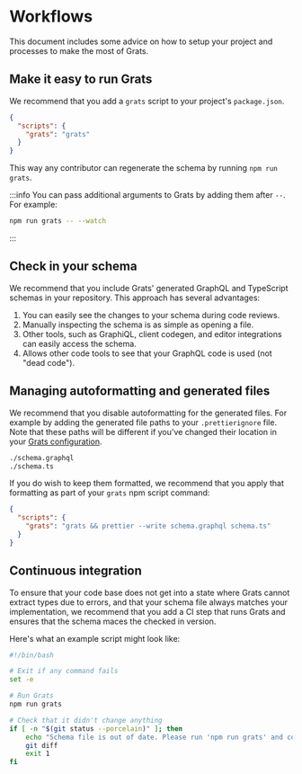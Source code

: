 # Workflows

This document includes some advice on how to setup your project and processes to
make the most of Grats.

## Make it easy to run Grats

We recommend that you add a `grats` script to your project's `package.json`.

```json
{
  "scripts": {
    "grats": "grats"
  }
}
```

This way any contributor can regenerate the schema by running `npm run grats`.

:::info
You can pass additional arguments to Grats by adding them after `--`. For example:

```bash
npm run grats -- --watch
```

:::

## Check in your schema

We recommend that you include Grats' generated GraphQL and TypeScript schemas in
your repository. This approach has several advantages:

1. You can easily see the changes to your schema during code reviews.
2. Manually inspecting the schema is as simple as opening a file.
3. Other tools, such as GraphiQL, client codegen, and editor integrations can easily access the schema.
4. Allows other code tools to see that your GraphQL code is used (not "dead code").

## Managing autoformatting and generated files

We recommend that you disable autoformatting for the generated files. For example by adding the generated file paths to your `.prettierignore` file. Note that these paths will be different if you've changed their location in your [Grats configuration](../01-getting-started/03-configuration.md).

```txt title="/.prettierignore"
./schema.graphql
./schema.ts
```

If you do wish to keep them formatted, we recommend that you apply that formatting as part of your `grats` npm script command:

```json title="/package.json"
{
  "scripts": {
    "grats": "grats && prettier --write schema.graphql schema.ts"
  }
}
```

## Continuous integration

To ensure that your code base does not get into a state where Grats cannot
extract types due to errors, and that your schema file always matches your
implementation, we recommend that you add a CI step that runs Grats and ensures
that the schema maces the checked in version.

Here's what an example script might look like:

```bash
#!/bin/bash

# Exit if any command fails
set -e

# Run Grats
npm run grats

# Check that it didn't change anything
if [ -n "$(git status --porcelain)" ]; then
    echo "Schema file is out of date. Please run 'npm run grats' and commit the changes."
    git diff
    exit 1
fi
```
